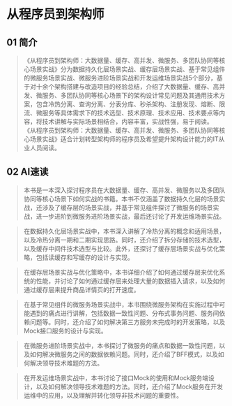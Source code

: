 # 从程序员到架构师

## 01 简介
> 《从程序员到架构师：大数据量、缓存、高并发、微服务、多团队协同等核心场景实战》分为数据持久化层场景实战、缓存层场景实战、基于常见组件的微服务场景实战、微服务进阶场景实战和开发运维场景实战5个部分，基于对十余个架构搭建与改造项目的经验总结，介绍了大数据量、缓存、高并发、微服务、多团队协同等核心场景下的架构设计常见问题及其通用技术方案，包含冷热分离、查询分离、分表分库、秒杀架构、注册发现、熔断、限流、微服务等具体需求下的技术选型、技术原理、技术应用、技术要点等内容，将技术讲解与实际场景相结合，内容丰富，实战性强，易于阅读。 《从程序员到架构师：大数据量、缓存、高并发、微服务、多团队协同等核心场景实战》适合计划转型架构师的程序员及希望提升架构设计能力的IT从业人员阅读。

## 02 AI速读
> 本书是一本深入探讨程序员在大数据量、缓存、高并发、微服务以及多团队协同等核心场景下如何实战的书籍。本书不仅涵盖了数据持久化层的场景实战，还涉及了缓存层的场景实战，并基于常见组件探讨了微服务的场景实战，进一步进阶到微服务进阶场景实战，最后还讨论了开发运维场景实战。

> 在数据持久化层场景实战中，本书深入讲解了冷热分离的概念和适用场景，以及冷热分离一期和二期实现思路。同时，还介绍了拆分存储的技术选型，以及缓存中间件技术选型与比较。此外，还探讨了缓存层场景实战与优化策略，包括读缓存和写缓存的设计与实现。

> 在缓存层场景实战与优化策略中，本书详细介绍了如何通过缓存层来优化系统的性能，并讨论了如何通过缓存层来处理大量的数据插入请求，以及如何通过缓存层来提升商品详情页的打开速度。

> 在基于常见组件的微服务场景实战中，本书围绕微服务架构在实施过程中可能遇到的痛点进行讲解，包括数据一致性问题、分布式事务问题、服务间依赖问题等。同时，还介绍了如何解决第三方服务未完成时的开发策略，以及Mock接口服务的设计与实现。

> 在微服务进阶场景实战中，本书探讨了微服务的痛点和数据一致性问题，以及如何解决微服务之间的数据依赖问题。同时，还介绍了BFF模式，以及如何解决领导技术难题的方法。

>  在开发运维场景实战中，本书讨论了接口Mock的使用和Mock服务端设计，以及如何解决领导技术难题的方法。同时，还介绍了Mock服务在开发运维中的应用，以及理解并转化领导非技术问题的重要性。
